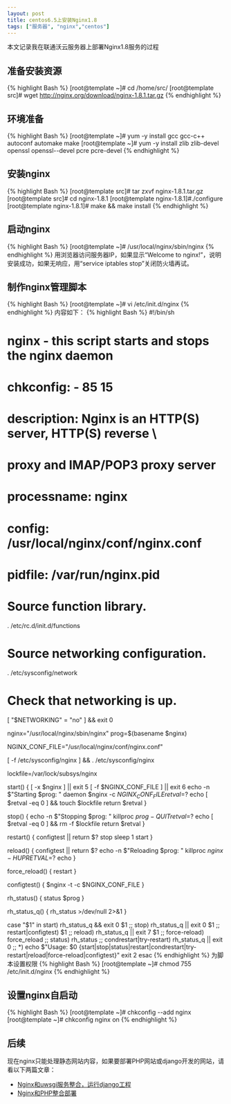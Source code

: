 ```yaml
---
layout: post
title: centos6.5上安装Nginx1.8
tags: ["服务器", "nginx","centos"]
---
```


  本文记录我在联通沃云服务器上部署Nginx1.8服务的过程

## 准备安装资源

{% highlight Bash %}
[root@template ~]# cd /home/src/
[root@template src]# wget http://nginx.org/download/nginx-1.8.1.tar.gz
{% endhighlight %}

## 环境准备

{% highlight Bash %}
[root@template ~]# yum -y install gcc gcc-c++ autoconf automake make
[root@template ~]# yum -y install zlib zlib-devel openssl openssl--devel pcre pcre-devel
{% endhighlight %}

## 安装nginx
{% highlight Bash %}
[root@template src]# tar zxvf nginx-1.8.1.tar.gz
[root@template src]# cd nginx-1.8.1
[root@template nginx-1.8.1]#./configure
[root@template nginx-1.8.1]# make && make install
{% endhighlight %}

## 启动nginx
{% highlight Bash %}
[root@template ~]# /usr/local/nginx/sbin/nginx
{% endhighlight %}
用浏览器访问服务器IP，如果显示“Welcome to nginx!”，说明安装成功，如果无响应，用“service iptables stop”关闭防火墙再试。

## 制作nginx管理脚本
{% highlight Bash %}
[root@template ~]# vi /etc/init.d/nginx
{% endhighlight %}
内容如下：
{% highlight Bash %}
#!/bin/sh
#
# nginx - this script starts and stops the nginx daemon
#
# chkconfig:   - 85 15
# description:  Nginx is an HTTP(S) server, HTTP(S) reverse \
#               proxy and IMAP/POP3 proxy server
# processname: nginx
# config:      /usr/local/nginx/conf/nginx.conf
# pidfile:     /var/run/nginx.pid
  
# Source function library.
. /etc/rc.d/init.d/functions
  
# Source networking configuration.
. /etc/sysconfig/network
  
# Check that networking is up.
[ "$NETWORKING" = "no" ] && exit 0
  
nginx="/usr/local/nginx/sbin/nginx"
prog=$(basename $nginx)

NGINX_CONF_FILE="/usr/local/nginx/conf/nginx.conf"
  
[ -f /etc/sysconfig/nginx ] && . /etc/sysconfig/nginx
  
lockfile=/var/lock/subsys/nginx  

start() {
    [ -x $nginx ] || exit 5
    [ -f $NGINX_CONF_FILE ] || exit 6
    echo -n $"Starting $prog: "
    daemon $nginx -c $NGINX_CONF_FILE
    retval=$?
    echo
    [ $retval -eq 0 ] && touch $lockfile
    return $retval
}
  
stop() {
    echo -n $"Stopping $prog: "
    killproc $prog -QUIT
    retval=$?
    echo
    [ $retval -eq 0 ] && rm -f $lockfile
    return $retval
}
  
restart() {
    configtest || return $?
    stop
    sleep 1
    start
}
  
reload() {
    configtest || return $?
    echo -n $"Reloading $prog: "
    killproc $nginx -HUP
    RETVAL=$?
    echo
}
  
force_reload() {
    restart
}
  
configtest() {
  $nginx -t -c $NGINX_CONF_FILE
}
  
rh_status() {
    status $prog
}
  
rh_status_q() {
    rh_status >/dev/null 2>&1
}
  
case "$1" in
    start)
        rh_status_q && exit 0
        $1
        ;;
    stop)
        rh_status_q || exit 0
        $1
        ;;
    restart|configtest)
        $1
        ;;
    reload)
        rh_status_q || exit 7
        $1
        ;;
    force-reload)
        force_reload
        ;;
    status)
        rh_status
        ;;
    condrestart|try-restart)
        rh_status_q || exit 0
            ;;
    *)
        echo $"Usage: $0 {start|stop|status|restart|condrestart|try-restart|reload|force-reload|configtest}"
        exit 2
esac 
{% endhighlight %}
为脚本设置权限
{% highlight Bash %}
[root@template ~]# chmod 755 /etc/init.d/nginx
{% endhighlight %}

## 设置nginx自启动
{% highlight Bash %}
[root@template ~]# chkconfig --add nginx
[root@template ~]# chkconfig nginx on
{% endhighlight %}

## 后续
现在nginx只能处理静态网站内容，如果要部署PHP网站或django开发的网站，请看以下两篇文章：
* <a href="/3-centos6-nginx-uwsgi-django1.6/" target="_blank">Nginx和uwsgi服务整合，运行django工程</a>
* <a href="/2-centos6-nginx1.8" target="_blank">Nginx和PHP整合部署</a>
